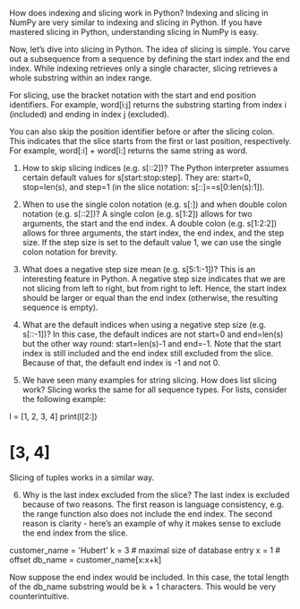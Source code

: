 How does indexing and slicing work in Python?
Indexing and slicing in NumPy are very similar to indexing and slicing in Python. If you have mastered slicing in Python, understanding slicing in NumPy is easy.

Now, let’s dive into slicing in Python.
The idea of slicing is simple. You carve out a subsequence from a sequence by defining the start index and the end index. While indexing retrieves only a single character, slicing retrieves a whole substring within an index range.

For slicing, use the bracket notation with the start and end position identifiers. For example, word[i:j] returns the substring starting from index i (included) and ending in index j (excluded).

You can also skip the position identifier before or after the slicing colon. This indicates that the slice starts from the first or last position, respectively. For example, word[:i] + word[i:] returns the same string as word.

1. How to skip slicing indices (e.g. s[::2])?
   The Python interpreter assumes certain default values for s[start:stop:step]. They are: start=0, stop=len(s), and step=1 (in the slice notation: s[::]==s[0:len(s):1]).

2. When to use the single colon notation (e.g. s[:]) and when double colon notation (e.g. s[::2])?
   A single colon (e.g. s[1:2]) allows for two arguments, the start and the end index. A double colon (e.g. s[1:2:2]) allows for three arguments, the start index, the end index, and the step size. If the step size is set to the default value 1, we can use the single colon notation for brevity.

3. What does a negative step size mean (e.g. s[5:1:-1])?
   This is an interesting feature in Python. A negative step size indicates that we are not slicing from left to right, but from right to left. Hence, the start index should be larger or equal than the end index (otherwise, the resulting sequence is empty).

4. What are the default indices when using a negative step size (e.g. s[::-1])?
   In this case, the default indices are not start=0 and end=len(s) but the other way round: start=len(s)-1 and end=-1. Note that the start index is still included and the end index still excluded from the slice. Because of that, the default end index is -1 and not 0.

5. We have seen many examples for string slicing. How does list slicing work?
   Slicing works the same for all sequence types. For lists, consider the following example:

l = [1, 2, 3, 4]
print(l[2:])

# [3, 4]

Slicing of tuples works in a similar way.

6. Why is the last index excluded from the slice?
   The last index is excluded because of two reasons. The first reason is language consistency, e.g. the range function also does not include the end index. The second reason is clarity - here’s an example of why it makes sense to exclude the end index from the slice.

customer_name = 'Hubert'
k = 3 # maximal size of database entry
x = 1 # offset
db_name = customer_name[x:x+k]

Now suppose the end index would be included. In this case, the total length of the db_name substring would be k + 1 characters. This would be very counterintuitive.
